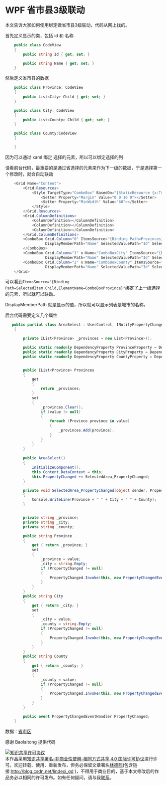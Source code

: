 
# WPF 省市县3级联动

本文告诉大家如何使用绑定做省市县3级联动，代码从网上找的。

<!--more-->


<!-- CreateTime:2018/8/10 19:16:53 -->

<!-- csdn -->

首先定义显示的类，包括 id 和 名称 

```csharp
    public class CodeView
    {
        public string Id { get; set; }

        public string Name { get; set; }
    }
```

然后定义省市县的数据

```csharp
    public class Province: CodeView
    {
        public List<City> Child { get; set; }
    }

    public class City: CodeView
    {
        public List<County> Child { get; set; }
    }

    public class County:CodeView
    {

    }
```

因为可以通过 xaml 绑定 选择的元素，所以可以绑定选择的列

请看前台代码，最重要的是通过省选择的元素来作为下一级的数据，于是选择第一个修改时，就会自动联动

```csharp
    <Grid Name="Content">
        <Grid.Resources>
            <Style TargetType="ComboBox" BasedOn="{StaticResource {x:Type ComboBox}}">
                <Setter Property="Margin" Value="0 0 10 0"></Setter>
                <Setter Property="MinWidth" Value="60"></Setter>
            </Style>
        </Grid.Resources>
        <Grid.ColumnDefinitions>
            <ColumnDefinition></ColumnDefinition>
            <ColumnDefinition></ColumnDefinition>
            <ColumnDefinition></ColumnDefinition>
        </Grid.ColumnDefinitions>
        <ComboBox Grid.Column="0" ItemsSource="{Binding Path=Provinces}" x:Name="ComboBoxProvince" 
                  DisplayMemberPath="Name" SelectedValuePath="Id" SelectedValue="{Binding Path=Province,Mode=TwoWay}">
        </ComboBox>
        <ComboBox Grid.Column="1" x:Name="ComboBoxCity" ItemsSource="{Binding Path=SelectedItem.Child,ElementName=ComboBoxProvince}" 
                  DisplayMemberPath="Name" SelectedValuePath="Id" SelectedValue="{Binding Path=City,Mode=TwoWay}" ></ComboBox>
        <ComboBox Grid.Column="2" x:Name="ComboBoxCounty" ItemsSource="{Binding Path=SelectedItem.Child,ElementName=ComboBoxCity}"
                  DisplayMemberPath="Name" SelectedValuePath="Id" SelectedValue="{Binding Path=County,Mode=TwoWay}"></ComboBox>
    </Grid>
```


可以看到`ItemsSource="{Binding Path=SelectedItem.Child,ElementName=ComboBoxProvince}"`绑定了上一级选择的元素，所以就可以联动。

DisplayMemberPath 就是显示的值，所以就可以显示列表是城市的名称。

后台代码需要定义几个属性

```csharp
   public partial class AreaSelect : UserControl, INotifyPropertyChanged
    {

        private IList<Province> _provinces = new List<Province>();

        public static readonly DependencyProperty ProvinceProperty = DependencyProperty.Register("Province", typeof(string), typeof(AreaSelect), new FrameworkPropertyMetadata(string.Empty));
        public static readonly DependencyProperty CityProperty = DependencyProperty.Register("City", typeof(string), typeof(AreaSelect), new FrameworkPropertyMetadata(string.Empty));
        public static readonly DependencyProperty CountyProperty = DependencyProperty.Register("County", typeof(string), typeof(AreaSelect), new FrameworkPropertyMetadata(string.Empty));


        public IList<Province> Provinces
        {
            get
            {
                return _provinces;
            }
            set
            {
                _provinces.Clear();
                if (value != null)
                {
                    foreach (Province province in value)
                    {
                        _provinces.Add(province);
                    }
                }
            }
        }
        
        public AreaSelect()
        {
            InitializeComponent();
            this.Content.DataContext = this;
            this.PropertyChanged += SelectedArea_PropertyChanged;
        }

        private void SelectedArea_PropertyChanged(object sender, PropertyChangedEventArgs e)
        {
            Console.WriteLine(Province + " " + City + " " + County);
        }


        private string _province;
        private string _city;
        private string _county;

        public string Province
        {
            get { return _province; }
            set
            {
                _province = value;
                _city = string.Empty;
                if (PropertyChanged != null)
                {
                    PropertyChanged.Invoke(this, new PropertyChangedEventArgs("Province"));
                }
            }
        }
        public string City
        {
            get { return _city; }
            set
            {
                _city = value;
                _county = string.Empty;
                if (PropertyChanged != null)
                {
                    PropertyChanged.Invoke(this, new PropertyChangedEventArgs("City"));
                }
            }
        }
        public string County
        {
            get { return _county; }
            set
            {
                _county = value;
                if (PropertyChanged != null)
                {
                    PropertyChanged.Invoke(this, new PropertyChangedEventArgs("County"));
                }
            }
        }

        public event PropertyChangedEventHandler PropertyChanged;
    }
```

数据：[省市区](http://image.acmx.xyz/%E7%9C%81%E5%B8%82%E5%8C%BA.7z )

感谢 Baolaitong 提供代码





<a rel="license" href="http://creativecommons.org/licenses/by-nc-sa/4.0/"><img alt="知识共享许可协议" style="border-width:0" src="https://licensebuttons.net/l/by-nc-sa/4.0/88x31.png" /></a><br />本作品采用<a rel="license" href="http://creativecommons.org/licenses/by-nc-sa/4.0/">知识共享署名-非商业性使用-相同方式共享 4.0 国际许可协议</a>进行许可。欢迎转载、使用、重新发布，但务必保留文章署名[林德熙](http://blog.csdn.net/lindexi_gd)(包含链接:http://blog.csdn.net/lindexi_gd )，不得用于商业目的，基于本文修改后的作品务必以相同的许可发布。如有任何疑问，请与我[联系](mailto:lindexi_gd@163.com)。